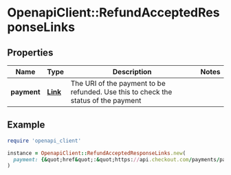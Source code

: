 # OpenapiClient::RefundAcceptedResponseLinks

## Properties

| Name | Type | Description | Notes |
| ---- | ---- | ----------- | ----- |
| **payment** | [**Link**](Link.md) | The URI of the payment to be refunded. Use this to check the status of the payment |  |

## Example

```ruby
require 'openapi_client'

instance = OpenapiClient::RefundAcceptedResponseLinks.new(
  payment: {&quot;href&quot;:&quot;https://api.checkout.com/payments/pay_y3oqhf46pyzuxjbcn2giaqnb44&quot;}
)
```


